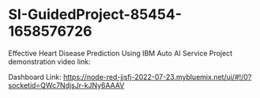 # SI-GuidedProject-85454-1658576726
Effective Heart Disease Prediction Using IBM Auto AI Service
Project demonstration video link: 

Dashboard Link: https://node-red-jjsfj-2022-07-23.mybluemix.net/ui/#!/0?socketid=QWc7NdjsJr-kJNy6AAAV
